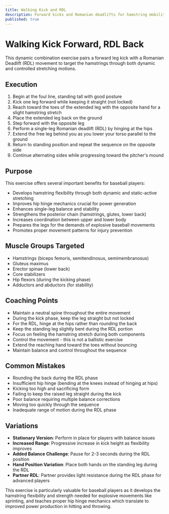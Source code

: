 ```yaml
---
title: Walking Kick and RDL
description: Forward kicks and Romanian deadlifts for hamstring mobility
published: true
---
```


# Walking Kick Forward, RDL Back

This dynamic combination exercise pairs a forward leg kick with a Romanian Deadlift (RDL) movement to target the hamstrings through both dynamic and controlled stretching motions.

## Execution

1. Begin at the foul line, standing tall with good posture
2. Kick one leg forward while keeping it straight (not locked)
3. Reach toward the toes of the extended leg with the opposite hand for a slight hamstring stretch
4. Place the extended leg back on the ground
5. Step forward with the opposite leg
6. Perform a single-leg Romanian deadlift (RDL) by hinging at the hips
7. Extend the free leg behind you as you lower your torso parallel to the ground
8. Return to standing position and repeat the sequence on the opposite side
9. Continue alternating sides while progressing toward the pitcher's mound

## Purpose

This exercise offers several important benefits for baseball players:

- Develops hamstring flexibility through both dynamic and static-active stretching
- Improves hip hinge mechanics crucial for power generation
- Enhances single-leg balance and stability
- Strengthens the posterior chain (hamstrings, glutes, lower back)
- Increases coordination between upper and lower body
- Prepares the legs for the demands of explosive baseball movements
- Promotes proper movement patterns for injury prevention

## Muscle Groups Targeted

- Hamstrings (biceps femoris, semitendinosus, semimembranosus)
- Gluteus maximus
- Erector spinae (lower back)
- Core stabilizers
- Hip flexors (during the kicking phase)
- Adductors and abductors (for stability)

## Coaching Points

- Maintain a neutral spine throughout the entire movement
- During the kick phase, keep the leg straight but not locked
- For the RDL, hinge at the hips rather than rounding the back
- Keep the standing leg slightly bent during the RDL portion
- Focus on feeling the hamstring stretch during both components
- Control the movement - this is not a ballistic exercise
- Extend the reaching hand toward the toes without bouncing
- Maintain balance and control throughout the sequence

## Common Mistakes

- Rounding the back during the RDL phase
- Insufficient hip hinge (bending at the knees instead of hinging at hips)
- Kicking too high and sacrificing form
- Failing to keep the raised leg straight during the kick
- Poor balance requiring multiple balance corrections
- Moving too quickly through the sequence
- Inadequate range of motion during the RDL phase

## Variations

- **Stationary Version**: Perform in place for players with balance issues
- **Increased Range**: Progressive increase in kick height as flexibility improves
- **Added Balance Challenge**: Pause for 2-3 seconds during the RDL position
- **Hand Position Variation**: Place both hands on the standing leg during the RDL
- **Partner RDL**: Partner provides light resistance during the RDL phase for advanced players

This exercise is particularly valuable for baseball players as it develops the hamstring flexibility and strength needed for explosive movements like sprinting, and teaches proper hip hinge mechanics which translate to improved power production in hitting and throwing.
